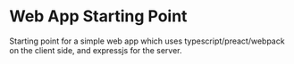 # Web App Starting Point

Starting point for a simple web app which uses typescript/preact/webpack on the client side, and expressjs for the server.
